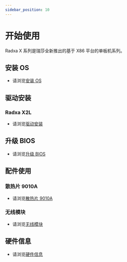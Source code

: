 ```yaml
---
sidebar_position: 10
---
```


# 开始使用

Radxa X 系列是瑞莎全新推出的基于 X86 平台的单板机系列。

## 安装 OS

- 请浏览[安装 OS](/x/install-os)

## 驱动安装

### Radxa X2L

- 请浏览[驱动安装](/x/x2l/driver)

## 升级 BIOS

- 请浏览[升级 BIOS](/x/update-bios)

## 配件使用

### 散热片 9010A

- 请浏览[散热片 9010A](/x/x2l/accessories/heatsink-9010a)

### 无线模块

- 请浏览[无线模块](/x/x2l/accessories/wireless-module)

## 硬件信息

- 请浏览[硬件信息](/x/x2l/hardware/hardware-info)
